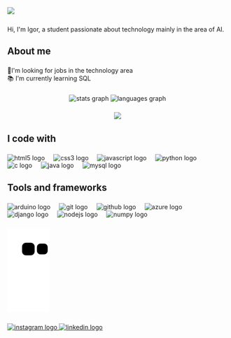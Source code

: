 <div>
  <img style="100%" src="https://capsule-render.vercel.app/api?type=waving&height=100&section=header&reversal=false&text=Hello,%20World!&fontSize=40&fontColor=FFFFFF&fontAlign=50&fontAlignY=50&stroke=-&descSize=20&descAlign=50&descAlignY=50&textBg=false&theme=tokyonight"  />
</div>

###

<p align="left">Hi, I'm Igor, a student passionate about technology mainly in the area of  AI.</p>

###

<h2 align="left">About me</h2>

###

<p align="left">🔭I'm looking for jobs in the technology area<br>📚 I'm currently learning SQL</p>

###

<div align="center">
  <img src="https://github-readme-stats.vercel.app/api?username=IgorACNC&hide_title=false&hide_rank=false&show_icons=true&include_all_commits=true&count_private=true&disable_animations=false&theme=tokyonight&locale=en&hide_border=true" height="140" alt="stats graph"  />
  <img src="https://github-readme-stats.vercel.app/api/top-langs?username=IgorACNC&locale=en&hide_title=false&layout=compact&card_width=320&langs_count=5&theme=tokyonight&hide_border=true" height="140" alt="languages graph"  />
</div>

###

<div align="center">
  <img height="230" src="https://media4.giphy.com/media/v1.Y2lkPTc5MGI3NjExNTV6cWd6MGc1aWpxeXp0ZjdrbmdsNzg4NWI0dzcxZDc2Z29iY3Y2aSZlcD12MV9pbnRlcm5hbF9naWZfYnlfaWQmY3Q9Zw/N3yLGQ1oMYfGU/giphy.gif"  />
</div>

###

<h2 align="left">I code with</h2>

###

<div align="left">
  <img src="https://cdn.jsdelivr.net/gh/devicons/devicon/icons/html5/html5-original.svg" height="30" alt="html5 logo"  />
  <img width="12" />
  <img src="https://cdn.jsdelivr.net/gh/devicons/devicon/icons/css3/css3-original.svg" height="30" alt="css3 logo"  />
  <img width="12" />
  <img src="https://cdn.jsdelivr.net/gh/devicons/devicon/icons/javascript/javascript-original.svg" height="30" alt="javascript logo"  />
  <img width="12" />
  <img src="https://cdn.jsdelivr.net/gh/devicons/devicon/icons/python/python-original.svg" height="30" alt="python logo"  />
  <img width="12" />
  <img src="https://cdn.jsdelivr.net/gh/devicons/devicon/icons/c/c-original.svg" height="30" alt="c logo"  />
  <img width="12" />
  <img src="https://cdn.jsdelivr.net/gh/devicons/devicon/icons/java/java-plain.svg" height="30" alt="java logo"  />
  <img width="12" />
  <img src="https://cdn.jsdelivr.net/gh/devicons/devicon/icons/mysql/mysql-original.svg" height="30" alt="mysql logo"  />
</div>

###

<h2 align="left">Tools and frameworks</h2>

###

<div align="left">
  <img src="https://cdn.jsdelivr.net/gh/devicons/devicon/icons/arduino/arduino-original.svg" height="30" alt="arduino logo"  />
  <img width="12" />
  <img src="https://cdn.jsdelivr.net/gh/devicons/devicon/icons/git/git-original.svg" height="30" alt="git logo"  />
  <img width="12" />
  <img src="https://cdn.jsdelivr.net/gh/devicons/devicon/icons/github/github-original.svg" height="30" alt="github logo"  />
  <img width="12" />
  <img src="https://cdn.jsdelivr.net/gh/devicons/devicon/icons/azure/azure-original.svg" height="30" alt="azure logo"  />
  <img width="12" />
  <img src="https://cdn.jsdelivr.net/gh/devicons/devicon/icons/django/django-plain.svg" height="30" alt="django logo"  />
  <img width="12" />
  <img src="https://cdn.jsdelivr.net/gh/devicons/devicon/icons/nodejs/nodejs-original.svg" height="30" alt="nodejs logo"  />
  <img width="12" />
  <img src="https://cdn.jsdelivr.net/gh/devicons/devicon/icons/numpy/numpy-original.svg" height="30" alt="numpy logo"  />
</div>

###

![snake gif](https://github.com/IgorACNC/IgorACNC/blob/output/github-contribution-grid-snake.svg)

###

<div align="left">
  <a href="https://www.instagram.com/igorcoutoo_/?hl=pt" target="_blank">
    <img src="https://img.shields.io/static/v1?message=Instagram&logo=instagram&label=&color=E4405F&logoColor=white&labelColor=&style=for-the-badge" height="22" alt="instagram logo"  />
  </a>
  <a href="https://www.linkedin.com/in/igor-a-c-n-couto/" target="_blank">
    <img src="https://img.shields.io/static/v1?message=LinkedIn&logo=linkedin&label=&color=0077B5&logoColor=white&labelColor=&style=for-the-badge" height="22" alt="linkedin logo"  />
  </a>
</div>

###
